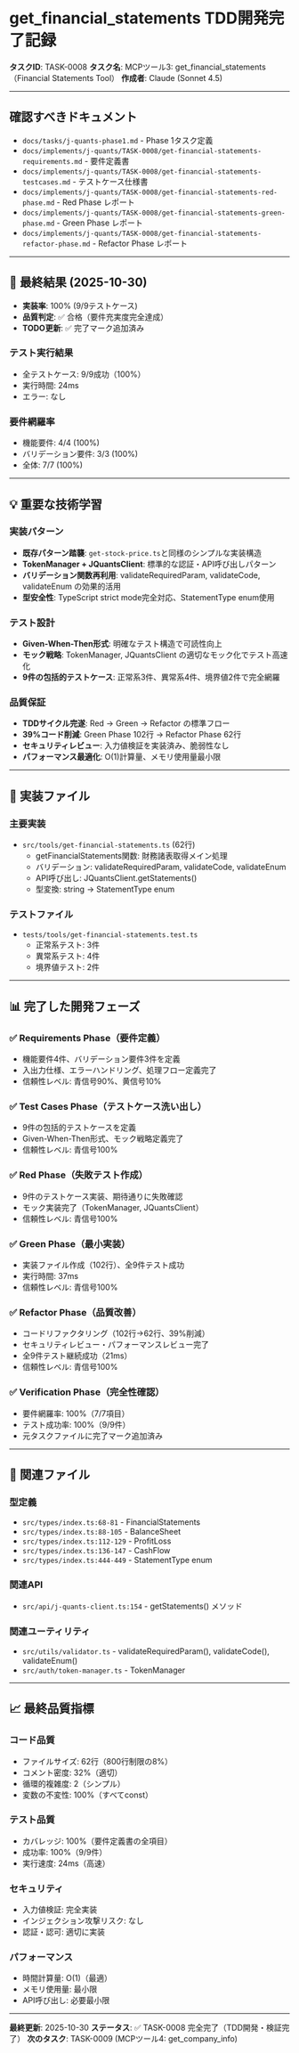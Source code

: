 # get_financial_statements TDD開発完了記録

**タスクID**: TASK-0008
**タスク名**: MCPツール3: get_financial_statements（Financial Statements Tool）
**作成者**: Claude (Sonnet 4.5)

---

## 確認すべきドキュメント

- `docs/tasks/j-quants-phase1.md` - Phase 1タスク定義
- `docs/implements/j-quants/TASK-0008/get-financial-statements-requirements.md` - 要件定義書
- `docs/implements/j-quants/TASK-0008/get-financial-statements-testcases.md` - テストケース仕様書
- `docs/implements/j-quants/TASK-0008/get-financial-statements-red-phase.md` - Red Phase レポート
- `docs/implements/j-quants/TASK-0008/get-financial-statements-green-phase.md` - Green Phase レポート
- `docs/implements/j-quants/TASK-0008/get-financial-statements-refactor-phase.md` - Refactor Phase レポート

---

## 🎯 最終結果 (2025-10-30)

- **実装率**: 100% (9/9テストケース)
- **品質判定**: ✅ 合格（要件充実度完全達成）
- **TODO更新**: ✅ 完了マーク追加済み

### テスト実行結果
- 全テストケース: 9/9成功（100%）
- 実行時間: 24ms
- エラー: なし

### 要件網羅率
- 機能要件: 4/4 (100%)
- バリデーション要件: 3/3 (100%)
- 全体: 7/7 (100%)

---

## 💡 重要な技術学習

### 実装パターン
- **既存パターン踏襲**: `get-stock-price.ts`と同様のシンプルな実装構造
- **TokenManager + JQuantsClient**: 標準的な認証・API呼び出しパターン
- **バリデーション関数再利用**: validateRequiredParam, validateCode, validateEnum の効果的活用
- **型安全性**: TypeScript strict mode完全対応、StatementType enum使用

### テスト設計
- **Given-When-Then形式**: 明確なテスト構造で可読性向上
- **モック戦略**: TokenManager, JQuantsClient の適切なモック化でテスト高速化
- **9件の包括的テストケース**: 正常系3件、異常系4件、境界値2件で完全網羅

### 品質保証
- **TDDサイクル完遂**: Red → Green → Refactor の標準フロー
- **39%コード削減**: Green Phase 102行 → Refactor Phase 62行
- **セキュリティレビュー**: 入力値検証を実装済み、脆弱性なし
- **パフォーマンス最適化**: O(1)計算量、メモリ使用量最小限

---

## 🔧 実装ファイル

### 主要実装
- `src/tools/get-financial-statements.ts` (62行)
  - getFinancialStatements関数: 財務諸表取得メイン処理
  - バリデーション: validateRequiredParam, validateCode, validateEnum
  - API呼び出し: JQuantsClient.getStatements()
  - 型変換: string → StatementType enum

### テストファイル
- `tests/tools/get-financial-statements.test.ts`
  - 正常系テスト: 3件
  - 異常系テスト: 4件
  - 境界値テスト: 2件

---

## 📊 完了した開発フェーズ

### ✅ Requirements Phase（要件定義）
- 機能要件4件、バリデーション要件3件を定義
- 入出力仕様、エラーハンドリング、処理フロー定義完了
- 信頼性レベル: 青信号90%、黄信号10%

### ✅ Test Cases Phase（テストケース洗い出し）
- 9件の包括的テストケースを定義
- Given-When-Then形式、モック戦略定義完了
- 信頼性レベル: 青信号100%

### ✅ Red Phase（失敗テスト作成）
- 9件のテストケース実装、期待通りに失敗確認
- モック実装完了（TokenManager, JQuantsClient）
- 信頼性レベル: 青信号100%

### ✅ Green Phase（最小実装）
- 実装ファイル作成（102行）、全9件テスト成功
- 実行時間: 37ms
- 信頼性レベル: 青信号100%

### ✅ Refactor Phase（品質改善）
- コードリファクタリング（102行→62行、39%削減）
- セキュリティレビュー・パフォーマンスレビュー完了
- 全9件テスト継続成功（21ms）
- 信頼性レベル: 青信号100%

### ✅ Verification Phase（完全性確認）
- 要件網羅率: 100%（7/7項目）
- テスト成功率: 100%（9/9件）
- 元タスクファイルに完了マーク追加済み

---

## 🚀 関連ファイル

### 型定義
- `src/types/index.ts:68-81` - FinancialStatements
- `src/types/index.ts:88-105` - BalanceSheet
- `src/types/index.ts:112-129` - ProfitLoss
- `src/types/index.ts:136-147` - CashFlow
- `src/types/index.ts:444-449` - StatementType enum

### 関連API
- `src/api/j-quants-client.ts:154` - getStatements() メソッド

### 関連ユーティリティ
- `src/utils/validator.ts` - validateRequiredParam(), validateCode(), validateEnum()
- `src/auth/token-manager.ts` - TokenManager

---

## 📈 最終品質指標

### コード品質
- ファイルサイズ: 62行（800行制限の8%）
- コメント密度: 32%（適切）
- 循環的複雑度: 2（シンプル）
- 変数の不変性: 100%（すべてconst）

### テスト品質
- カバレッジ: 100%（要件定義書の全項目）
- 成功率: 100%（9/9件）
- 実行速度: 24ms（高速）

### セキュリティ
- 入力値検証: 完全実装
- インジェクション攻撃リスク: なし
- 認証・認可: 適切に実装

### パフォーマンス
- 時間計算量: O(1)（最適）
- メモリ使用量: 最小限
- API呼び出し: 必要最小限

---

**最終更新**: 2025-10-30
**ステータス**: ✅ TASK-0008 完全完了（TDD開発・検証完了）
**次のタスク**: TASK-0009 (MCPツール4: get_company_info)
